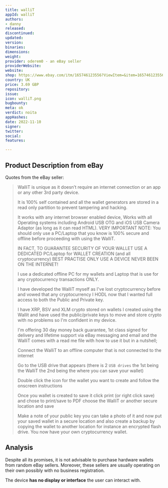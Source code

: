 ```yaml
---
title: walliT
appId: walliT
authors:
- danny
released: 
discontinued: 
updated: 
version: 
binaries: 
dimensions: 
weight: 
provider: oderem0 - an eBay seller
providerWebsite: 
website: 
shop: https://www.ebay.com/itm/165746123556?ViewItem=&item=165746123556&nma=true&si=wNIoKyvq8YnrTuLkYDBFxXzHl64%253D&orig_cvip=true&nordt=true&rt=nc&_trksid=p2047675.l2557
country: UK
price: 3.69 GBP
repository: 
issue: 
icon: walliT.png
bugbounty: 
meta: ok
verdict: noita
appHashes: 
date: 2022-11-10
signer: 
twitter: 
social: 
features: 

---
```


## Product Description from eBay

Quotes from the eBay seller:

> WalliT is unique as it doesn’t require an internet connection or an app or any other 3rd party device. 
>
> It is 100% self contained and all the wallet generators are stored in a read only partition to prevent tampering and hacking.
>
> It works with any internet browser enabled device, Works with all Operating systems including Android USB OTG and iOS USB Camera Adaptor (as long as it can read HTML).
> VERY IMPORTANT NOTE: You should only use a PC/Laptop that you know is 100% secure and offline before proceeding with using the WalliT.
>
> IN FACT, TO GUARANTEE SECURITY OF YOUR WALLET USE A DEDICATED PC/Laptop for WALLET CREATION (and all cryptocurrency) BEST PRACTISE ONLY USE A DEVICE NEVER BEEN ON THE INTERNET!
>
> I use a dedicated offline PC for my wallets and Laptop that is use for any cryptocurrency transactions ONLY.
>
> I have developed the WalliT myself as I've lost cryptocurrency before and vowed that any cryptocurrency I HODL now that I wanted full access to both the Public and Private key.
>
> I have XRP, BSV and XLM crypto stored on wallets I created using the Wallit and have used the public/private keys to move and store crypto with no problems so I'm confident in my device.
>
> I'm offering 30 day money back guarantee, 1st class signed for delivery and lifetime support via eBay messaging and email and the WalliT comes with a read me file with how to use it but in a nutshell;
>
> Connect the WalliT to an offline computer that is not connected to the internet
>
> Go to the USB drive that appears (there is 2 `USB drives` the 1st being the WalliT the 2nd being the where you can save your wallet)
>
> Double click the icon for the wallet you want to create and follow the onscreen instructions
>
> Once you wallet is created to save it click print (or right click save) and chose to print/save to PDF choose the WalliT or another secure location and save
>
> Make a note of your public key you can take a photo of it and now put your saved wallet in a secure location and also create a backup by copying the wallet to another location for instance an encrypted flash drive. You now have your own cryptocurrency wallet.

## Analysis 

Despite all its promises, it is not advisable to purchase hardware wallets from random eBay sellers. Moreover, these sellers are usually operating on their own possibly with no business registration. 

The device **has no display or interface** the user can interact with.
